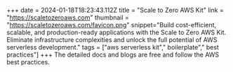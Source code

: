 +++
date = 2024-01-18T18:23:43.112Z
title = "Scale to Zero AWS Kit"
link = "https://scaletozeroaws.com"
thumbnail = "https://scaletozeroaws.com/favicon.png"
snippet="Build cost-efficient, scalable, and production-ready applications with the Scale to Zero AWS Kit. Eliminate infrastructure complexities and unlock the full potential of AWS serverless development."
tags = ["aws serverless kit"," boilerplate"," best practices"]
+++
The detailed docs and blogs are free and follow the AWS best practices. 
